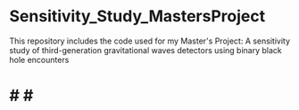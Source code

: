# Sensitivity_Study_MastersProject
This repository includes the code used for my Master's Project: 
A sensitivity study of third-generation gravitational waves detectors using binary black hole encounters
# # # #
